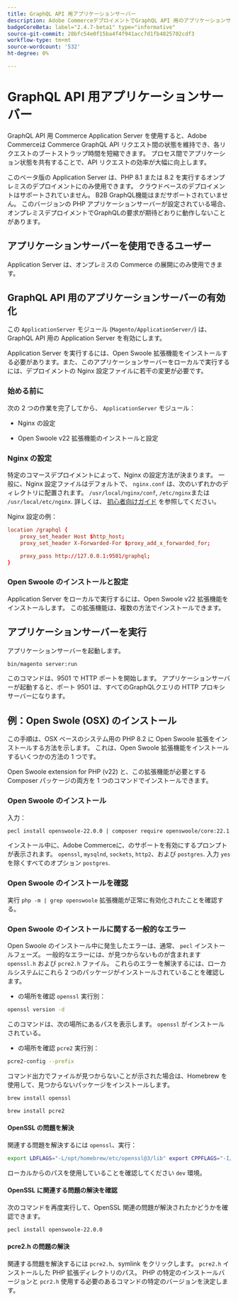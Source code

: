 ```yaml
---
title: GraphQL API 用アプリケーションサーバー
description: Adobe CommerceデプロイメントでGraphQL API 用のアプリケーションサーバーを有効にするには、以下の手順に従います。
badgeCoreBeta: label="2.4.7-beta1" type="informative"
source-git-commit: 28bfc54e0f15ba4f4f941acc7d1fb4825702cdf3
workflow-type: tm+mt
source-wordcount: '532'
ht-degree: 0%

---
```


# GraphQL API 用アプリケーションサーバー

GraphQL API 用 Commerce Application Server を使用すると、Adobe Commerceは Commerce GraphQL API リクエスト間の状態を維持でき、各リクエストのブートストラップ時間を短縮できます。 プロセス間でアプリケーション状態を共有することで、API リクエストの効率が大幅に向上します。

このベータ版の Application Server は、PHP 8.1 または 8.2 を実行するオンプレミスのデプロイメントにのみ使用できます。 クラウドベースのデプロイメントはサポートされていません。 B2B GraphQL機能はまだサポートされていません。 このバージョンの PHP アプリケーションサーバーが設定されている場合、オンプレミスデプロイメントでGraphQLの要求が期待どおりに動作しないことがあります。

## アプリケーションサーバーを使用できるユーザー

Application Server は、オンプレミスの Commerce の展開にのみ使用できます。

## GraphQL API 用のアプリケーションサーバーの有効化

この `ApplicationServer` モジュール (`Magento/ApplicationServer/`) は、GraphQL API 用の Application Server を有効にします。

Application Server を実行するには、Open Swoole 拡張機能をインストールする必要があります。また、このアプリケーションサーバーをローカルで実行するには、デプロイメントの Nginx 設定ファイルに若干の変更が必要です。

### 始める前に

次の 2 つの作業を完了してから、 `ApplicationServer` モジュール：

* Nginx の設定

* Open Swoole v22 拡張機能のインストールと設定

### Nginx の設定

特定のコマースデプロイメントによって、Nginx の設定方法が決まります。 一般に、Nginx 設定ファイルはデフォルトで、 `nginx.conf` は、次のいずれかのディレクトリに配置されます。 `/usr/local/nginx/conf`, `/etc/nginx`または `/usr/local/etc/nginx`. 詳しくは、 [初心者向けガイド](http://nginx.org/en/docs/beginners_guide.html) を参照してください。

Nginx 設定の例：

```conf
location /graphql {
    proxy_set_header Host $http_host;
    proxy_set_header X-Forwarded-For $proxy_add_x_forwarded_for;

    proxy_pass http://127.0.0.1:9501/graphql;
}
```

### Open Swoole のインストールと設定

Application Server をローカルで実行するには、Open Swoole v22 拡張機能をインストールします。 この拡張機能は、複数の方法でインストールできます。

## アプリケーションサーバーを実行

アプリケーションサーバーを起動します。

```bash
bin/magento server:run
```

このコマンドは、9501 で HTTP ポートを開始します。 アプリケーションサーバーが起動すると、ポート 9501 は、すべてのGraphQLクエリの HTTP プロキシサーバーになります。

## 例：Open Swole (OSX) のインストール

この手順は、OSX ベースのシステム用の PHP 8.2 に Open Swoole 拡張をインストールする方法を示します。 これは、Open Swoole 拡張機能をインストールするいくつかの方法の 1 つです。

Open Swoole extension for PHP (v22) と、この拡張機能が必要とする Composer パッケージの両方を 1 つのコマンドでインストールできます。

### Open Swoole のインストール

入力：

```bash
pecl install openswoole-22.0.0 | composer require openswoole/core:22.1.1
```

インストール中に、Adobe Commerceに、のサポートを有効にするプロンプトが表示されます。 `openssl`, `mysqlnd`, `sockets`, `http2`、および `postgres`. 入力 `yes` を除くすべてのオプション `postgres`.

### Open Swoole のインストールを確認

実行 `php -m | grep openswoole` 拡張機能が正常に有効化されたことを確認する。

### Open Swoole のインストールに関する一般的なエラー

Open Swoole のインストール中に発生したエラーは、通常、 `pecl` インストールフェーズ。 一般的なエラーには、が見つからないものが含まれます `openssl.h` および `pcre2.h` ファイル。 これらのエラーを解決するには、ローカルシステムにこれら 2 つのパッケージがインストールされていることを確認します。

* の場所を確認 `openssl` 実行別：

```bash
openssl version -d
```

このコマンドは、次の場所にあるパスを表示します。 `openssl` がインストールされている。

* の場所を確認 `pcre2` 実行別：

```bash
pcre2-config --prefix 
```

コマンド出力でファイルが見つからないことが示された場合は、Homebrew を使用して、見つからないパッケージをインストールします。

```bash
brew install openssl
```

```bash
brew install pcre2
```

#### OpenSSL の問題を解決

関連する問題を解決するには `openssl`、実行：

```bash
export LDFLAGS="-L/opt/homebrew/etc/openssl@3/lib" export CPPFLAGS="-I/opt/homebrew/etc/openssl@3/include"
```

ローカルからのパスを使用していることを確認してください `dev` 環境。

#### OpenSSL に関連する問題の解決を確認

次のコマンドを再度実行して、OpenSSL 関連の問題が解決されたかどうかを確認できます。

```bash
pecl install openswoole-22.0.0
```

#### pcre2.h の問題の解決

関連する問題を解決するには `pcre2.h`、symlink をクリックします。 `pcre2.h` インストールした PHP 拡張ディレクトリのパス。 PHP の特定のインストールバージョンと `pcr2.h` 使用する必要のあるコマンドの特定のバージョンを決定します。

